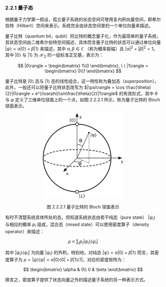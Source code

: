 ### 2.2.1 量子态

根据量子力学第一假设，孤立量子系统的状态空间可使用复内积向量空间，即希尔伯特（Hilbert）空间来表示。系统完全由状态空间里的一个单位向量来描述。

量子比特（quantum bit，qubit）将比特的概念量子化，作为最简单的量子系统，其状态空间由二维希尔伯特空间描述，具体而言量子比特的状态可以通过单位向量 $|\psi\rangle = \alpha|0\rangle + \beta|1\rangle$ 来描述，其中 $\alpha, \beta \in \mathbb{C}$ （称为概率振幅）且 $|\alpha|^2 + |\beta|^2=1$。其中 $|0\rangle$ 与 $|1\rangle$ 为 $\mathcal{H}_2$ 的一组标准正交基，表示为：

$$
|0\rangle = \begin{bmatrix}
 1\\0
\end{bmatrix}, \ \ 
|1\rangle = \begin{bmatrix}
 0\\1
\end{bmatrix}
$$

量子比特是 $|0\rangle$ 态与 $|1\rangle$ 态的线性组合，这一特性称为叠加态（superposition）。此外，一般还可以将量子比特状态改写为 $|\psi\rangle = \cos \frac{\theta}{2}|0\rangle + e^{i\varphi}\sin\frac{\theta}{2}|1\rangle$ 的有效形式，其中 $\theta$ 与 $\varphi$ 定义了三维单位球面上的一个点，如图 2.2.2.1 所示，称为量子比特的 Bloch 球面表示。

<center>
<img src="../../Image/2/2.2/2.2.1/1.png" width=260>

<label>图 2.2.2.1 量子比特的 Bloch 球面表示</label>
</center>

有时不清楚系统具体所处的态，但知道系统状态由若干纯态（pure state） $|\psi_i\rangle$ 与相应的概率 $p_i$ 组成，混合态（mixed state）可以使用密度算子（density operator）来描述：

$$
\rho \equiv \sum_i p_i |\psi_i\rangle\langle\psi_i|
$$

其中 $|\psi_i\rangle\langle\psi_i|$ 为向量 $|\psi_i\rangle$ 的外积。特别地，对纯态 $|\psi\rangle = \alpha|0\rangle + \beta|1\rangle$ 而言，其密度算子为 $\rho=|\psi\rangle\langle\psi|=\alpha|0\rangle\langle0|  + \beta|1\rangle\langle1|$，对应的密度矩阵为：

$$
\begin{bmatrix}
 \alpha & 0\\
  0 & \beta
\end{bmatrix}
$$

换言之，密度算子提供了状态向量之外的描述量子系统的另一种表示方式。